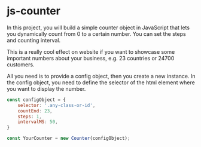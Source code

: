 # js-counter

In this project, you will build a simple counter object in JavaScript that lets you dynamically count from 0 to a certain number. 
You can set the steps and counting interval.

This is a really cool effect on website if you want to showcase some important numbers about your business, e.g. 23 countries or 24700 customers.

All you need is to provide a config object, then you create a new instance. 
In the config object, you need to define the selector of the html element where you want to display the number.

```js 
const configObject = {
    selector: '.any-class-or-id',
    countEnd: 23,
    steps: 1,
    intervalMS: 50,
}

const YourCounter = new Counter(configObject);
```

